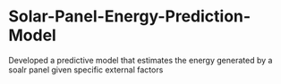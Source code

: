 # Solar-Panel-Energy-Prediction-Model
Developed a predictive model that estimates the energy generated by a soalr panel given specific external factors
